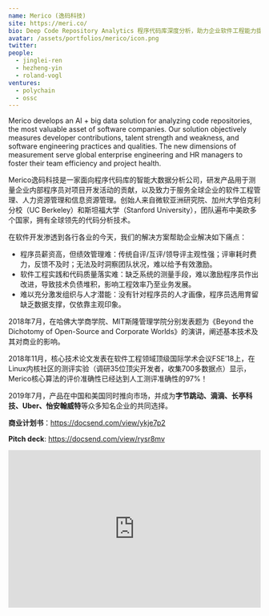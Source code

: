 ```yaml
---
name: Merico (逸码科技)
site: https://meri.co/
bio: Deep Code Repository Analytics 程序代码库深度分析，助力企业软件工程能力提升和开发团队人才发展
avatar: /assets/portfolios/merico/icon.png
twitter: 
people:
  - jinglei-ren
  - hezheng-yin
  - roland-vogl
ventures:
  - polychain
  - ossc
---
```


Merico develops an AI + big data solution for analyzing code repositories, the most valuable asset of software companies. Our solution objectively measures developer contributions, talent strength and weakness, and software engineering practices and qualities. The new dimensions of measurement serve global enterprise engineering and HR managers to foster their team efficiency and project health.

Merico逸码科技是一家面向程序代码库的智能大数据分析公司，研发产品用于测量企业内部程序员对项目开发活动的贡献，以及致力于服务全球企业的软件工程管理、人力资源管理和信息资源管理。创始人来自微软亚洲研究院、加州大学伯克利分校（UC Berkeley）和斯坦福大学（Stanford University），团队遍布中美欧多个国家，拥有全球领先的代码分析技术。

在软件开发渗透到各行各业的今天，我们的解决方案帮助企业解决如下痛点：

* 程序员薪资高，但绩效管理难：传统自评/互评/领导评主观性强；评审耗时费力，反馈不及时；无法及时洞察团队状况，难以给予有效激励。
* 软件工程实践和代码质量落实难：缺乏系统的测量手段，难以激励程序员作出改进，导致技术负债堆积，影响工程效率乃至业务发展。
* 难以充分激发组织与人才潜能：没有针对程序员的人才画像，程序员选用育留缺乏数据支撑，仅依靠主观印象。

2018年7月，在哈佛大学商学院、MIT斯隆管理学院分别发表题为《Beyond the Dichotomy of Open-Source and Corporate Worlds》的演讲，阐述基本技术及其对商业的影响。

2018年11月，核心技术论文发表在软件工程领域顶级国际学术会议FSE’18上，在Linux内核社区的测评实验（调研35位顶尖开发者，收集700多数据点）显示，Merico核心算法的评价准确性已经达到人工测评准确性的97%！

2019年7月，产品在中国和美国同时推向市场，并成为**字节跳动、滴滴、长亭科技、Uber、怡安翰威特**等众多知名企业的共同选择。

**商业计划书**：<https://docsend.com/view/ykje7p2>

**Pitch deck**: <https://docsend.com/view/rysr8mv>

<div class="zoom-container" style="
    position: relative;
    padding-bottom:56.25%;
    padding-top:30px;
    height:0;
    overflow:hidden;
">
  <iframe
    src="http://player.youku.com/embed/XNDQyNjMwMDAyMA=="
    width='640'
    height='360'
    allowfullscreen
    webkitallowfullscreen
    frameborder="0"
    style="
      position: absolute;
      top:0;
      left:0;
      width:100%;
      height:100%;
    "
  ></iframe>
</div>
